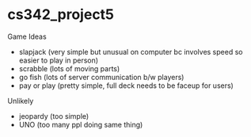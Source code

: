# cs342_project5

Game Ideas
 - slapjack (very simple but unusual on computer bc involves speed so easier to play in person)
 - scrabble (lots of moving parts)
 - go fish (lots of server communication b/w players)
 - pay or play (pretty simple, full deck needs to be faceup for users)
 
 Unlikely
  - jeopardy (too simple)
   - UNO (too many ppl doing same thing)
